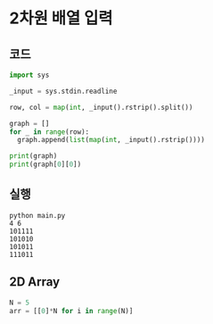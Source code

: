 # 2차원 배열 입력

## 코드

```python
import sys

_input = sys.stdin.readline

row, col = map(int, _input().rstrip().split())

graph = []
for _ in range(row):
  graph.append(list(map(int, _input().rstrip())))

print(graph)
print(graph[0][0])
```

## 실행

```shell
python main.py
4 6
101111
101010
101011
111011
```

## 2D Array

```python
N = 5
arr = [[0]*N for i in range(N)]
```
